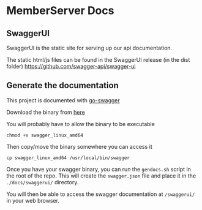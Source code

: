 # MemberServer Docs

## SwaggerUI
SwaggerUI is the static site for serving up our api documentation.

The static html/js files can be found in the SwaggerUI release (in the dist folder)
https://github.com/swagger-api/swagger-ui

## Generate the documentation
This project is documented with [go-swagger](https://github.com/go-swagger/go-swagger) 

Download the binary from [here](https://github.com/go-swagger/go-swagger/releases)

You will probably have to allow the binary to be executable

```
chmod +x swagger_linux_amd64
```

Then copy/move the binary somewhere you can access it

```
cp swagger_linux_amd64 /usr/local/bin/swagger
```

Once you have your swagger binary, you can run the `gendocs.sh` script in the root of the repo.
This will create the `swagger.json` file and place it in the `./docs/swaggerui/` directory.

You will then be able to access the swagger documentation at `/swaggerui/` in your web browser.
